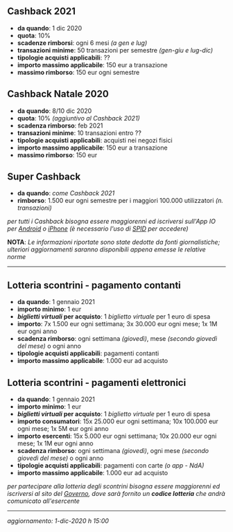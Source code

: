 ## Cashback 2021

* **da quando**: 1 dic 2020
* **quota**: 10%
* **scadenze rimborsi**: ogni 6 mesi _(a gen e lug)_
* **transazioni minime**: 50 transazioni per semestre _(gen-giu e lug-dic)_
* **tipologie acquisti applicabili**: ??
* **importo massimo applicabile**: 150 eur a transazione
* **massimo rimborso**: 150 eur ogni semestre


## Cashback Natale 2020

* **da quando**: 8/10 dic 2020
* **quota**: 10% _(aggiuntivo al Cashback 2021)_
* **scadenza rimborso**: feb 2021
* **transazioni minime**: 10 transazioni entro ??
* **tipologie acquisti applicabili**: acquisti nei negozi fisici
* **importo massimo applicabile**: 150 eur a transazione
* **massimo rimborso**: 150 eur


## Super Cashback

* **da quando**: _come Cashback 2021_
* **rimborso**: 1.500 eur ogni semestre per i maggiori 100.000 utilizzatori _(n. transazioni)_


*per tutti i Cashback bisogna essere maggiorenni ed iscriversi sull'App IO per [Android](https://play.google.com/store/apps/details?id=it.pagopa.io.app&gl=IT) o [iPhone](https://apps.apple.com/it/app/io/id1501681835) (è necessario l'uso di [SPID](https://www.spid.gov.it/) per accedere)*

**NOTA**: *Le informazioni riportate sono state dedotte da fonti giornalistiche; ulteriori aggiornamenti saranno disponibili appena emesse le relative norme*

----------------------------------


## Lotteria scontrini - pagamento contanti

* **da quando**: 1 gennaio 2021
* **importo minimo**: 1 eur
* **_biglietti virtuali_ per acquisto**: 1 _biglietto virtuale_ per 1 euro di spesa
* **importo**: 7x 1.500 eur ogni settimana; 3x 30.000 eur ogni mese; 1x 1M eur ogni anno
* **scadenza rimborso**: ogni settimana _(giovedì)_, mese _(secondo giovedì del mese)_ o ogni anno
* **tipologie acquisti applicabili**: pagamenti contanti
* **importo massimo applicabile**: 1.000 eur ad acquisto

## Lotteria scontrini - pagamenti elettronici

* **da quando**: 1 gennaio 2021
* **importo minimo**: 1 eur
* **_biglietti virtuali_ per acquisto**: 1 _biglietto virtuale_ per 1 euro di spesa
* **importo consumatori**: 15x 25.000 eur ogni settimana; 10x 100.000 eur ogni mese; 1x 5M eur ogni anno
* **importo esercenti**: 15x 5.000 eur ogni settimana; 10x 20.000 eur ogni mese; 1x 1M eur ogni anno
* **scadenza rimborso**: ogni settimana _(giovedì)_, ogni mese _(secondo giovedì del mese)_ o ogni anno
* **tipologie acquisti applicabili**: pagamenti con carte _(o app - NdA)_
* **importo massimo applicabile**: 1.000 eur ad acquisto

*per partecipare alla lotteria degli scontrini bisogna essere maggiorenni ed iscriversi al sito del [Governo](https://www.lotteriadegliscontrini.gov.it/portale/),
dove sarà fornito un **codice lotteria** che andrà comunicato all'esercente*


----------------------------------

_aggiornamento: 1-dic-2020 h 15:00_

